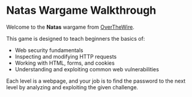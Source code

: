 # Natas Wargame Walkthrough

Welcome to the **Natas** wargame from [OverTheWire](https://overthewire.org/wargames/natas/).

This game is designed to teach beginners the basics of:

* Web security fundamentals
* Inspecting and modifying HTTP requests
* Working with HTML, forms, and cookies
* Understanding and exploiting common web vulnerabilities

Each level is a webpage, and your job is to find the password to the next level by analyzing and exploiting the given challenge.
